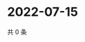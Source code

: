 # 2022-07-15

共 0 条

<!-- BEGIN WEIBO -->
<!-- 最后更新时间 Fri Jul 15 2022 23:18:13 GMT+0800 (China Standard Time) -->

<!-- END WEIBO -->
